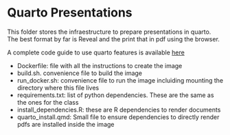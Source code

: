 # Quarto Presentations

This folder stores the infraestructure to prepare presentations in quarto. The best format by far is Reveal and the print that in pdf using the browser.

A complete code guide to use quarto features is available [here](https://github.com/quarto-dev/quarto-web/blob/main/docs/presentations/revealjs/demo/index.qmd)

- Dockerfile: file with all the instructions to create the image
- build.sh. convenience file to build the image
- run_docker.sh: convenience file to run the image incluiding mounting the directory where this file lives
- requirements.txt: list of python dependencies. These are the same as the ones for the class
- install_dependencies.R: these are R dependencies to render documents
- quarto_install.qmd: Small file to ensure dependencies to directly render pdfs are installed inside the image
